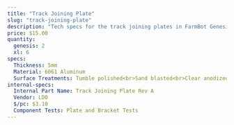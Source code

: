 ```yaml
---
title: "Track Joining Plate"
slug: "track-joining-plate"
description: "Tech specs for the track joining plates in FarmBot Genesis. Visit [our shop](http://shop.farm.bot) to purchase parts."
price: $15.00
quantity:
  genesis: 2
  xl: 6
specs:
  Thickness: 5mm
  Material: 6061 Aluminum
  Surface Treatments: Tumble polished<br>Sand blasted<br>Clear anodized
internal-specs:
  Internal Part Name: Track Joining Plate Rev A
  Vendor: LDO
  $/pc: $3.10
  Component Tests: Plate and Bracket Tests
---
```

